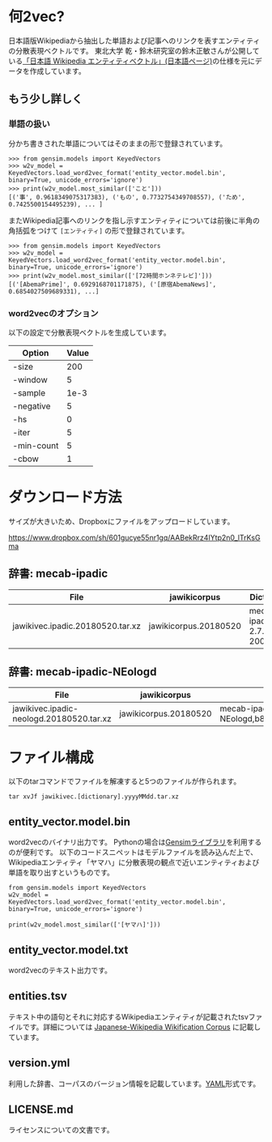# 何2vec?

日本語版Wikipediaから抽出した単語および記事へのリンクを表すエンティティの分散表現ベクトルです。
東北大学 乾・鈴木研究室の鈴木正敏さんが公開している[「日本語 Wikipedia エンティティベクトル」(日本語ページ)](http://www.cl.ecei.tohoku.ac.jp/~m-suzuki/jawiki_vector/)の仕様を元にデータを作成しています。

## もう少し詳しく

### 単語の扱い

分かち書きされた単語についてはそのままの形で登録されています。

```
>>> from gensim.models import KeyedVectors
>>> w2v_model = KeyedVectors.load_word2vec_format('entity_vector.model.bin', binary=True, unicode_errors='ignore')
>>> print(w2v_model.most_similar(['こと']))
[('事', 0.9618349075317383), ('もの', 0.7732754349708557), ('ため', 0.7425500154495239), ... ]
```

またWikipedia記事へのリンクを指し示すエンティティについては前後に半角の角括弧をつけて `[エンティティ]` の形で登録されています。

```
>>> from gensim.models import KeyedVectors
>>> w2v_model = KeyedVectors.load_word2vec_format('entity_vector.model.bin', binary=True, unicode_errors='ignore')
>>> print(w2v_model.most_similar(['[72時間ホンネテレビ]']))
[('[AbemaPrime]', 0.6929168701171875), ('[原宿AbemaNews]', 0.6854027509689331), ...]
```

### word2vecのオプション

以下の設定で分散表現ベクトルを生成しています。

| Option | Value |
| --- | --- |
| -size | 200 |
| -window | 5 |
| -sample | 1e-3 |
| -negative | 5 |
| -hs | 0 |
| -iter | 5 |
| -min-count | 5 |
| -cbow | 1 |

# ダウンロード方法
サイズが大きいため、Dropboxにファイルをアップロードしています。

https://www.dropbox.com/sh/601gucye55nr1gq/AABekRrz4IYtp2n0_lTrKsGma

## 辞書: mecab-ipadic
| File | jawikicorpus | Dictionary | md5 |
| --- | --- | --- | --- |
| jawikivec.ipadic.20180520.tar.xz | jawikicorpus.20180520 | mecab-ipadic-2.7.0-20070801 |  |

## 辞書: mecab-ipadic-NEologd

| File | jawikicorpus | Dictionary | md5 |
| --- | --- | --- | --- |
| jawikivec.ipadic-neologd.20180520.tar.xz | jawikicorpus.20180520 | mecab-ipadic-NEologd,b8b282537589becf7256e74c80c543aa2eba5674 |  |

# ファイル構成
以下のtarコマンドでファイルを解凍すると5つのファイルが作られます。

```
tar xvJf jawikivec.[dictionary].yyyyMMdd.tar.xz
```

## entity_vector.model.bin

word2vecのバイナリ出力です。
Pythonの場合は[Gensimライブラリ](https://radimrehurek.com/gensim/)を利用するのが便利です。
以下のコードスニペットはモデルファイルを読み込んだ上で、Wikipediaエンティティ「ヤマハ」に分散表現の観点で近いエンティティおよび単語を取り出すというものです。

```
from gensim.models import KeyedVectors
w2v_model = KeyedVectors.load_word2vec_format('entity_vector.model.bin', binary=True, unicode_errors='ignore')

print(w2v_model.most_similar(['[ヤマハ]']))
```

## entity_vector.model.txt

word2vecのテキスト出力です。

## entities.tsv
テキスト中の語句とそれに対応するWikipediaエンティティが記載されたtsvファイルです。詳細については [Japanese-Wikipedia Wikification Corpus](https://github.com/wikiwikification/jawikicorpus) に記載しています。

## version.yml

利用した辞書、コーパスのバージョン情報を記載しています。[YAML](https://en.wikipedia.org/wiki/YAML)形式です。

## LICENSE.md

ライセンスについての文書です。
